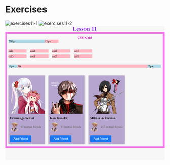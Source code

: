 # Exercises
![exercises11-1](https://user-images.githubusercontent.com/70604577/160039283-6d1d5bbd-bb5f-4a99-bacd-0816e1653b9f.png)
![exercises11-2](https://user-images.githubusercontent.com/70604577/160039286-333941fe-1f01-4476-82ef-e30a932b2c39.png)
![Alt text](Lesson%2011.PNG)
